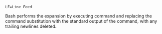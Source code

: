 ```
LF=Line Feed
```
Bash performs the expansion by executing command and replacing the command substitution with the standard output of the command, with any trailing newlines deleted. 
